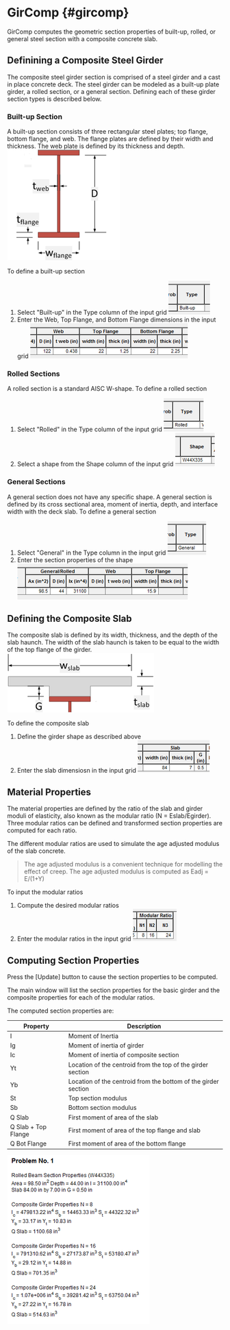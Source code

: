 GirComp {#gircomp}
=====================
GirComp computes the geometric section properties of built-up, rolled, or general steel section with a composite concrete slab.

## Definining a Composite Steel Girder
The composite steel girder section is comprised of a steel girder and a cast in place concrete deck. The steel girder can be modeled as a built-up plate girder, a rolled section, or a general section. Defining each of these girder section types is described below.

### Built-up Section
A built-up section consists of three rectangular steel plates; top flange, bottom flange, and web. The flange plates are defined by their width and thickness. The web plate is defined by its thickness and depth. 
![](builtup.png)

To define a built-up section
1. Select "Built-up" in the Type column of the input grid ![](builtup_option.png)
2. Enter the Web, Top Flange, and Bottom Flange dimensions in the input grid ![](builtup_dimensions.png)

### Rolled Sections
A rolled section is a standard AISC W-shape. To define a rolled section
1. Select "Rolled" in the Type column of the input grid ![](rolled_option.png)
2. Select a shape from the Shape column of the input grid ![](rolled_shape.png)

### General Sections
A general section does not have any specific shape. A general section is defined by its cross sectional area, moment of inertia, depth, and interface width with the deck slab.
To define a general section

1. Select "General" in the Type column in the input grid ![](general_option.png)
2. Enter the section properties of the shape ![](general_dimensions.png)

## Defining the Composite Slab
The composite slab is defined by its width, thickness, and the depth of the slab haunch. The width of the slab haunch is taken to be equal to the width of the top flange of the girder.
![](composite_slab.png)

To define the composite slab
1. Define the girder shape as described above
2. Enter the slab dimensiosn in the input grid ![](slab_dimensions.png)

## Material Properties
The material properties are defined by the ratio of the slab and girder moduli of elasticity, also known as the modular ratio (N = Eslab/Egirder). Three modular ratios can be defined and transformed section properties are computed for each ratio.

The different modular ratios are used to simulate the age adjusted modulus of the slab concrete. 

> The age adjusted modulus is a convenient technique for modelling the effect of creep. The age adjusted modulus is computed as Eadj = E/(1+Y)

To input the modular ratios
1. Compute the desired modular ratios
2. Enter the modular ratios in the input grid ![](modular_ratios.png)

## Computing Section Properties
Press the [Update] button to cause the section properties to be computed.

The main window will list the section properties for the basic girder and the composite properties for each of the modular ratios.

The computed section properties are:

Property | Description
---------|---------------
I | Moment of Inertia
Ig | Moment of inertia of girder
Ic | Moment of inertia of composite section
Yt | Location of the centroid from the top of the girder section
Yb | Location of the centroid from the bottom of the girder section
St | Top section modulus
Sb | Bottom section modulus
Q Slab | First moment of area of the slab
Q Slab + Top Flange | First moment of area of the top flange and slab
Q Bot Flange | First moment of area of the bottom flange

![](gircomp_results.png)
